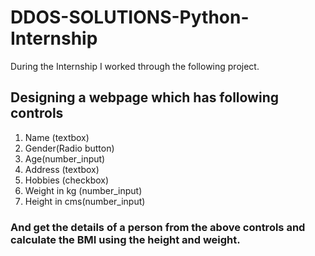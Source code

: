 # DDOS-SOLUTIONS-Python-Internship
During the Internship I worked through the following project.

##  Designing a webpage which has following controls

1.	Name (textbox)
2.	Gender(Radio button)
3.	Age(number_input)
4.	Address (textbox)
5.	Hobbies (checkbox)
6.	Weight in kg (number_input)
7.	Height in cms(number_input)

###  And get the details of a person from the above controls and calculate the BMI using the height and weight.

